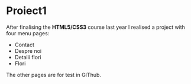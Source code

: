 # Proiect1
After finalising the **HTML5/CSS3** course last year I realised a project with four menu pages:
- Contact
- Despre noi
- Detalii flori
- Flori

The other pages are for test in GIThub.
